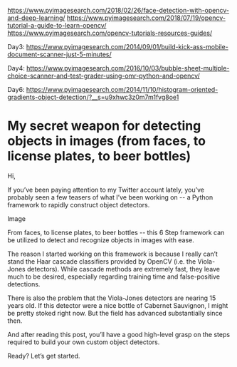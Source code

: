 https://www.pyimagesearch.com/2018/02/26/face-detection-with-opencv-and-deep-learning/
https://www.pyimagesearch.com/2018/07/19/opencv-tutorial-a-guide-to-learn-opencv/
https://www.pyimagesearch.com/opencv-tutorials-resources-guides/

Day3:
https://www.pyimagesearch.com/2014/09/01/build-kick-ass-mobile-document-scanner-just-5-minutes/

Day4:
https://www.pyimagesearch.com/2016/10/03/bubble-sheet-multiple-choice-scanner-and-test-grader-using-omr-python-and-opencv/

Day6:
https://www.pyimagesearch.com/2014/11/10/histogram-oriented-gradients-object-detection/?__s=u9xhwc3z0m7m1fvg8oe1

# My secret weapon for detecting objects in images (from faces, to license plates, to beer bottles)

Hi,

If you’ve been paying attention to my Twitter account lately, you’ve probably seen a few teasers of what I’ve been working on -- a Python framework to rapidly construct object detectors.

Image

From faces, to license plates, to beer bottles -- this 6 Step framework can be utilized to detect and recognize objects in images with ease.

The reason I started working on this framework is because I really can’t stand the Haar cascade classifiers provided by OpenCV (i.e. the Viola-Jones detectors). While cascade methods are extremely fast, they leave much to be desired, especially regarding training time and false-positive detections.

There is also the problem that the Viola-Jones detectors are nearing 15 years old. If this detector were a nice bottle of Cabernet Sauvignon, I might be pretty stoked right now. But the field has advanced substantially since then.

And after reading this post, you’ll have a good high-level grasp on the steps required to build your own custom object detectors.

Ready? Let’s get started.
